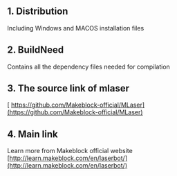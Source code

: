 ## 1. Distribution
  Including Windows and MACOS installation files
## 2. BuildNeed
  Contains all the dependency files needed for compilation
## 3. The source link of mlaser
 [ https://github.com/Makeblock-official/MLaser](https://github.com/Makeblock-official/MLaser)

## 4. Main link
Learn more from Makeblock official website
[http://learn.makeblock.com/en/laserbot/](http://learn.makeblock.com/en/laserbot/)